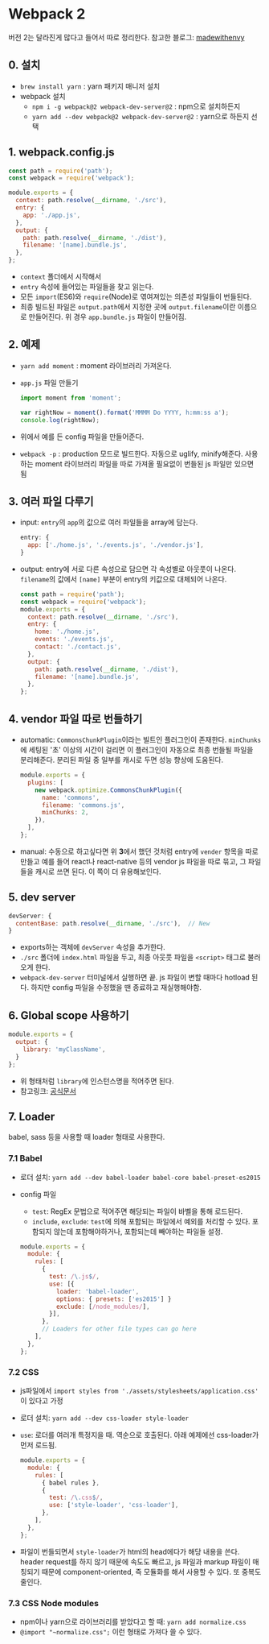 # Webpack 2

버전 2는 달라진게 많다고 들어서 따로 정리한다. 참고한 블로그: [madewithenvy](https://blog.madewithenvy.com/getting-started-with-webpack-2-ed2b86c68783#.6jjoobds3)

## 0. 설치

- `brew install yarn` : yarn 패키지 매니저 설치
- webpack 설치
    + `npm i -g webpack@2 webpack-dev-server@2` : npm으로 설치하든지
    + `yarn add --dev webpack@2 webpack-dev-server@2` : yarn으로 하든지 선택

## 1. webpack.config.js

```js
const path = require('path');
const webpack = require('webpack');

module.exports = {
  context: path.resolve(__dirname, './src'),
  entry: {
    app: './app.js',
  },
  output: {
    path: path.resolve(__dirname, './dist'),
    filename: '[name].bundle.js',
  },
};
```

- `context` 폴더에서 시작해서
- `entry` 속성에 들어있는 파일들을 찾고 읽는다.
- 모든 `import`(ES6)와 `require`(Node)로 엮여져있는 의존성 파일들이 번들된다.
- 최종 빌드된 파일은 `output.path`에서 지정한 곳에 `output.filename`이란 이름으로 만들어진다. 위 경우 `app.bundle.js` 파일이 만들어짐.

## 2. 예제

- `yarn add moment` : moment 라이브러리 가져온다.
- `app.js` 파일 만들기

    ```js
    import moment from 'moment';
    
    var rightNow = moment().format('MMMM Do YYYY, h:mm:ss a');
    console.log(rightNow);
    ```

- 위에서 예를 든 config 파일을 만들어준다.
- `webpack -p` : production 모드로 빌드한다. 자동으로 uglify, minify해준다. 사용하는 moment 라이브러리 파일을 따로 가져올 필요없이 번들된 js 파일만 있으면 됨

## 3. 여러 파일 다루기

- input: `entry`의 `app`의 값으로 여러 파일들을 array에 담는다.

    ```js
    entry: {
      app: ['./home.js', './events.js', './vendor.js'],
    }
    ```

- output: entry에 서로 다른 속성으로 담으면 각 속성별로 아웃풋이 나온다. `filename`의 값에서 `[name]` 부분이 entry의 키값으로 대체되어 나온다.

    ```js
    const path = require('path');
    const webpack = require('webpack');
    module.exports = {
      context: path.resolve(__dirname, './src'),
      entry: {
        home: './home.js',
        events: './events.js',
        contact: './contact.js',
      },
      output: {
        path: path.resolve(__dirname, './dist'),
        filename: '[name].bundle.js',
      },
    };
    ```

## 4. vendor 파일 따로 번들하기

- automatic: `CommonsChunkPlugin`이라는 빌트인 플러그인이 존재한다. `minChunks`에 세팅된 '초' 이상의 시간이 걸리면 이 플러그인이 자동으로 최종 번들될 파일을 분리해준다. 분리된 파일 중 일부를 캐시로 두면 성능 향상에 도움된다.

    ```js
    module.exports = {
      plugins: [
        new webpack.optimize.CommonsChunkPlugin({
          name: 'commons',
          filename: 'commons.js',
          minChunks: 2,
        }),
      ],
    };
    ```

- manual: 수동으로 하고싶다면 위 **3**에서 했던 것처럼 entry에 `vender` 항목을 따로 만들고 예를 들어 react나 react-native 등의 vendor js 파일을 따로 묶고, 그 파일들을 캐시로 쓰면 된다. 이 쪽이 더 유용해보인다.

## 5. dev server

```js
devServer: {
  contentBase: path.resolve(__dirname, './src'),  // New
}
```

- exports하는 객체에 `devServer` 속성을 추가한다.
- `./src` 폴더에 `index.html` 파일을 두고, 최종 아웃풋 파일을 `<script>` 태그로 불러오게 한다.
- `webpack-dev-server` 터미널에서 실행하면 끝. js 파일이 변할 때마다 hotload 된다. 하지만 config 파일을 수정했을 땐 종료하고 재실행해야함.

## 6. Global scope 사용하기

```js
module.exports = {
  output: {
    library: 'myClassName',
  }
};
```

- 위 형태처럼 `library`에 인스턴스명을 적어주면 된다.
- 참고링크: [공식문서](https://webpack.js.org/concepts/output/#output-library)

## 7. Loader

babel, sass 등을 사용할 때 loader 형태로 사용한다.

### 7.1 Babel

- 로더 설치: `yarn add --dev babel-loader babel-core babel-preset-es2015`
- config 파일
    + `test`: RegEx 문법으로 적어주면 해당되는 파일이 바벨을 통해 로드된다.
    + `include`, `exclude`: `test`에 의해 포함되는 파일에서 예외를 처리할 수 있다. 포함되지 않는데 포함해야하거나, 포함되는데 빼야하는 파일들 설정.

    ```js
    module.exports = {
      module: {
        rules: [
          {
            test: /\.js$/,
            use: [{
              loader: 'babel-loader',
              options: { presets: ['es2015'] }
              exclude: [/node_modules/],
            }],
          },
          // Loaders for other file types can go here
        ],
      },
    };
    ```

### 7.2 CSS

- js파일에서 `import styles from './assets/stylesheets/application.css'` 이 있다고 가정
- 로더 설치: `yarn add --dev css-loader style-loader`
- `use`: 로더를 여러개 특정지을 때. 역순으로 호출된다. 아래 예제에선 css-loader가 먼저 로드됨.

    ```js
    module.exports = {
      module: {
        rules: [
          { babel rules },
          {
            test: /\.css$/,
            use: ['style-loader', 'css-loader'],
          },
        ],
      },
    };
    ```

- 파일이 번들되면서 `style-loader`가 html의 head에다가 해당 내용을 쓴다. header request를 하지 않기 때문에 속도도 빠르고, js 파일과 markup 파일이 매칭되기 때문에 component-oriented, 즉 모듈화를 해서 사용할 수 있다. 또 중복도 줄인다.

### 7.3 CSS Node modules

- npm이나 yarn으로 라이브러리를 받았다고 할 때: `yarn add normalize.css`
- `@import "~normalize.css";` 이런 형태로 가져다 쓸 수 있다.
